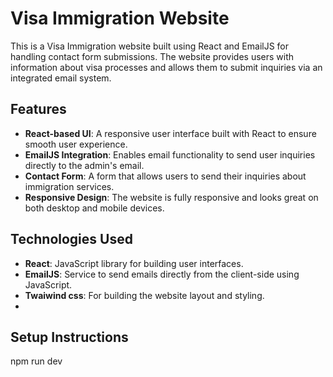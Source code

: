 # Visa Immigration Website

This is a Visa Immigration website built using React and EmailJS for handling contact form submissions. The website provides users with information about visa processes and allows them to submit inquiries via an integrated email system.

## Features

- **React-based UI**: A responsive user interface built with React to ensure smooth user experience.
- **EmailJS Integration**: Enables email functionality to send user inquiries directly to the admin's email.
- **Contact Form**: A form that allows users to send their inquiries about immigration services.
- **Responsive Design**: The website is fully responsive and looks great on both desktop and mobile devices.

## Technologies Used

- **React**: JavaScript library for building user interfaces.
- **EmailJS**: Service to send emails directly from the client-side using JavaScript.
- **Twaiwind css**: For building the website layout and styling.
- 
## Setup Instructions
npm run dev

